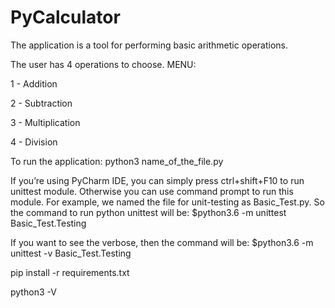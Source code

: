 # PyCalculator

The application is a tool for performing basic arithmetic operations. 

The user has 4 operations to choose. 
MENU:

1 - Addition 

2 - Subtraction

3 - Multiplication 

4 - Division

To run the application: python3 name_of_the_file.py

If you’re using PyCharm IDE, you can simply press ctrl+shift+F10 to run unittest module. Otherwise you can use command prompt to run this module. For example, we named the file for unit-testing as Basic_Test.py. So the command to run python unittest will be:
$python3.6 -m unittest Basic_Test.Testing

If you want to see the verbose, then the command will be:
$python3.6 -m unittest -v Basic_Test.Testing

pip install -r requirements.txt

python3 -V
